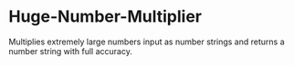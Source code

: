 # Huge-Number-Multiplier
Multiplies extremely large numbers input as number strings and returns a number string with full accuracy.
